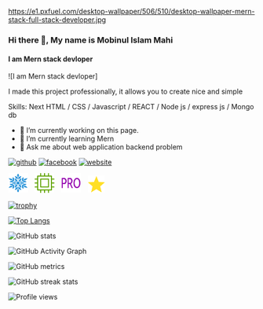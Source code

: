 
https://e1.pxfuel.com/desktop-wallpaper/506/510/desktop-wallpaper-mern-stack-full-stack-developer.jpg
### Hi there 👋, My name is Mobinul Islam Mahi
#### I am Mern stack devloper
![I am Mern stack devloper]

I made this project professionally, it allows you to create nice and simple 

Skills: Next   HTML / CSS / Javascript / REACT / Node js / express js / Mongo db 

- 🔭 I’m currently working on this page. 
- 🌱 I’m currently learning Mern 
- 💬 Ask me about web application backend problem 


[<img src='https://cdn.jsdelivr.net/npm/simple-icons@3.0.1/icons/github.svg' alt='github' height='40'>](https://github.com/mobinulislam143)  [<img src='https://cdn.jsdelivr.net/npm/simple-icons@3.0.1/icons/facebook.svg' alt='facebook' height='40'>](https://www.facebook.com/mobinulislam143)  [<img src='https://cdn.jsdelivr.net/npm/simple-icons@3.0.1/icons/icloud.svg' alt='website' height='40'>](www.mobinulislam.vercel.app)  

<a href='https://archiveprogram.github.com/'><img src='https://raw.githubusercontent.com/acervenky/animated-github-badges/master/assets/acbadge.gif' width='40' height='40'></a> <a href='https://docs.github.com/en/developers'><img src='https://raw.githubusercontent.com/acervenky/animated-github-badges/master/assets/devbadge.gif' width='40' height='40'></a> <a href='https://github.com/pricing'><img src='https://raw.githubusercontent.com/acervenky/animated-github-badges/master/assets/pro.gif' width='40' height='40'></a> <a href='https://stars.github.com/'><img src='https://raw.githubusercontent.com/acervenky/animated-github-badges/master/assets/starbadge.gif' width='35' height='35'></a> 

[![trophy](https://github-profile-trophy.vercel.app/?username=mobinulislam143)](https://github.com/ryo-ma/github-profile-trophy)

[![Top Langs](https://github-readme-stats.vercel.app/api/top-langs/?username=mobinulislam143)](https://github.com/anuraghazra/github-readme-stats)

![GitHub stats](https://github-readme-stats.vercel.app/api?username=mobinulislam143&show_icons=true&count_private=true)  

![GitHub Activity Graph](https://activity-graph.herokuapp.com/graph?username=mobinulislam143)  

![GitHub metrics](https://metrics.lecoq.io/mobinulislam143)  

![GitHub streak stats](https://streak-stats.demolab.com/?user=mobinulislam143)  

![Profile views](https://gpvc.arturio.dev/mobinulislam143)  
